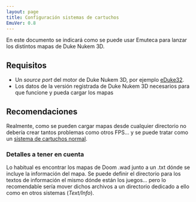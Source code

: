 ```yaml
---
layout: page
title: Configuración sistemas de cartuchos
EmuVer: 0.8
---
```


En este documento se indicará como se puede usar Emuteca para lanzar los distintos mapas de Duke Nukem 3D.

## Requisitos 

  * Un *source port* del motor de Duke Nukem 3D, por ejemplo [eDuke32](http://www.eduke32.com/).
  * Los datos de la versión registrada de Duke Nukem 3D necesarios para que funcione y pueda cargar los mapas

## Recomendaciones 

Realmente, como se pueden cargar mapas desde cualquier directorio no debería crear tantos problemas como otros FPS... y se puede tratar como un [sistema de cartuchos normal](v0_8-Cart-Config).

### Detalles a tener en cuenta 

Lo habitual es encontrar los mapas de Doom .wad junto a un .txt dónde se incluye la información del mapa. Se puede definir el directorio para los textos de información el mismo dónde están los juegos... pero lo recomendable sería mover dichos archivos a un directorio dedicado a ello como en otros sistemas (*Text/Info*).